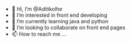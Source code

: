 - 👋 Hi, I’m @Aditikolhe
- 👀 I’m interested in front end developing
- 🌱 I’m currently learning java and python
- 💞️ I’m looking to collaborate on front end pages
- 📫 How to reach me ...

<!---
Aditikolhe/Aditikolhe is a ✨ special ✨ repository because its `README.md` (this file) appears on your GitHub profile.
You can click the Preview link to take a look at your changes.
--->
